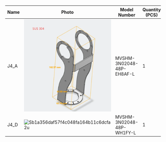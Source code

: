 
| Name  | Photo  |  Model Number  |Quantity (PCS) | Manufacturing Method | Material | 
| -------  | -------  |  -------  |------- | ------- | ------- |
| J4_A  | <img src="J4_A.webp" width="400">|  MVSHM-3N02048-48P-EH8AF-L  | 1 | Sheet Metal Fabrication (CNC) | SUS304 |
| J4_D  | ![Sb1a356daf57f4c048fa164b11c6dcfa2u](https://github.com/user-attachments/assets/ba2641e9-3a09-46dd-9d38-58974f3a7d4d)  | MVSHM-3N02048-48P-WH1FY-L   | 1 | Sheet Metal Fabrication (CNC) | SUS304 |

